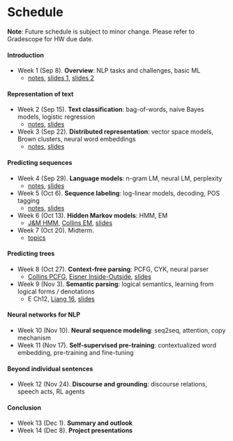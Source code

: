 # Schedule

**Note**: Future schedule is subject to minor change. Please refer to Gradescope for HW due date.

#### Introduction

- Week 1 (Sep 8). **Overview**: NLP tasks and challenges, basic ML
    - [notes](notes/overview.html), [slides 1](slides/lec01/overview_annotated.pdf), [slides 2](slides/lec01/basic_ml_annotated.pdf)

#### Representation of text

- Week 2 (Sep 15). **Text classification**: bag-of-words, naive Bayes models, logistic regression
    - [notes](notes/text_classification.html), [slides](slides/lec02/text_classification_annotated.pdf)
- Week 3 (Sep 22). **Distributed representation**: vector space models, Brown clusters, neural word embeddings
    - [notes](notes/distributed_representation.html), [slides](slides/lec03/distributed-representation.pdf)

#### Predicting sequences

- Week 4 (Sep 29). **Language models**: n-gram LM, neural LM, perplexity
    - [notes](notes/language_models.html), [slides](slides/lec04/language-model.pdf)
- Week 5 (Oct 6). **Sequence labeling**: log-linear models, decoding, POS tagging
    - [notes](notes/sequence_labeling.html), [slides](slides/lec05/sequence-labeling.pdf)
- Week 6 (Oct 13). **Hidden Markov models**: HMM, EM
    - [J&M HMM](https://web.stanford.edu/~jurafsky/slp3/A.pdf), [Collins EM](http://www.cs.columbia.edu/~mcollins/em.pdf), [slides](slides/lec06/hmm.pdf)
- Week 7 (Oct 20). Midterm.
    - [topics](notes/midterm.html)

#### Predicting trees

- Week 8 (Oct 27). **Context-free parsing**: PCFG, CYK, neural parser
    - [Collins PCFG](http://www.cs.columbia.edu/~mcollins/courses/nlp2011/notes/pcfgs.pdf), [Eisner Inside-Outside](http://www.cs.jhu.edu/~jason/465/readings/iobasics.pdf), [slides](slides/lec07/parsing.pdf)
- Week 9 (Nov 3). **Semantic parsing**: logical semantics, learning from logical forms / denotations
    - E Ch12, [Liang 16](https://cs.stanford.edu/~pliang/papers/executable-cacm2016.pdf), [slides](slides/lec08/semantics.pdf)

#### Neural networks for NLP

- Week 10 (Nov 10). **Neural sequence modeling**: seq2seq, attention, copy mechanism
- Week 11 (Nov 17). **Self-supervised pre-training**: contextualized word embedding, pre-training and fine-tuning

#### Beyond individual sentences

- Week 12 (Nov 24). **Discourse and grounding**: discourse relations, speech acts, RL agents 

#### Conclusion

- Week 13 (Dec 1). **Summary and outlook**
- Week 14 (Dec 8). **Project presentations**
